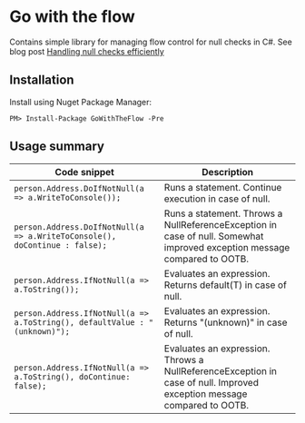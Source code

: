Go with the flow
=====================
Contains simple library for managing flow control for null checks in C#.
See blog post [Handling null checks efficiently](http://www.kongsli.net/nblog/2013/09/17/handling-null-checks-efficiently/)

Installation
------------
Install using Nuget Package Manager:

	PM> Install-Package GoWithTheFlow -Pre

Usage summary
-------------

|Code snippet | Description |
|--- | --- |
|`person.Address.DoIfNotNull(a => a.WriteToConsole());`|	Runs a statement. Continue execution in case of null.|
|`person.Address.DoIfNotNull(a => a.WriteToConsole(), doContinue : false);`|	Runs a statement. Throws a NullReferenceException in case of null. Somewhat improved exception message compared to OOTB.|
|`person.Address.IfNotNull(a => a.ToString());`|	Evaluates an expression. Returns default(T) in case of null.|
|`person.Address.IfNotNull(a => a.ToString(), defaultValue : "(unknown)");`|	Evaluates an expression. Returns "(unknown)" in case of null.|
|`person.Address.IfNotNull(a => a.ToString(), doContinue: false);`|	Evaluates an expression. Throws a NullReferenceException in case of null. Improved exception message compared to OOTB.|

